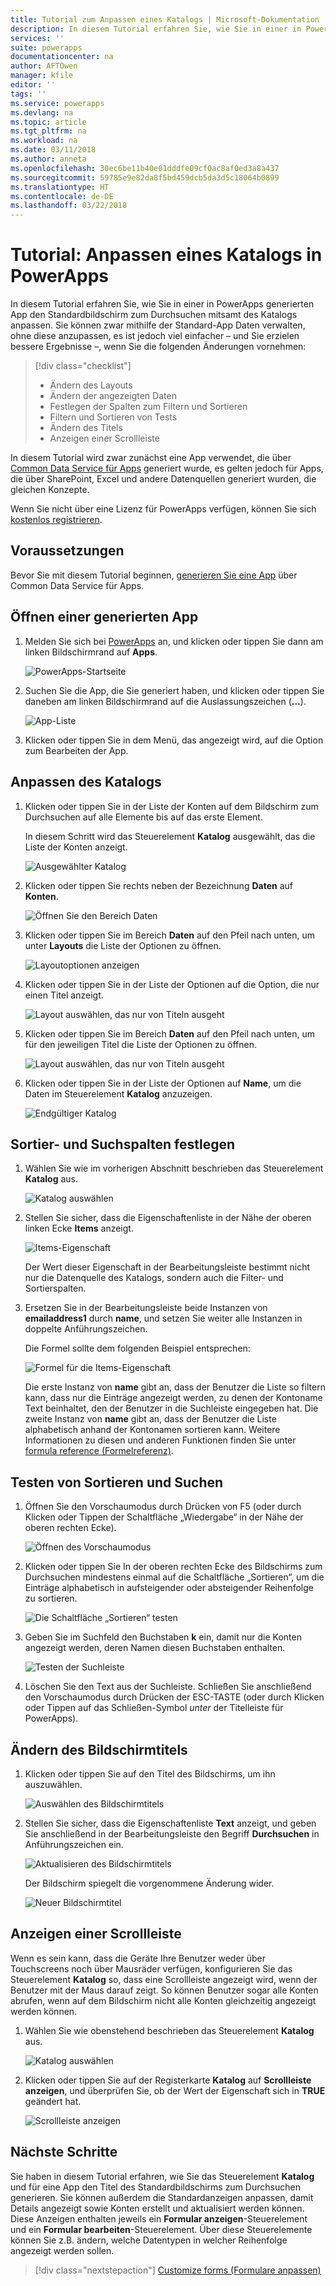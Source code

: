 ```yaml
---
title: Tutorial zum Anpassen eines Katalogs | Microsoft-Dokumentation
description: In diesem Tutorial erfahren Sie, wie Sie in einer in PowerApps generierten App den Standbildschirm zum Durchsuchen mitsamt des Katalogs anpassen.
services: ''
suite: powerapps
documentationcenter: na
author: AFTOwen
manager: kfile
editor: ''
tags: ''
ms.service: powerapps
ms.devlang: na
ms.topic: article
ms.tgt_pltfrm: na
ms.workload: na
ms.date: 03/11/2018
ms.author: anneta
ms.openlocfilehash: 30ec6be11b40e01dddfe09cf0ac8af0ed3a8a437
ms.sourcegitcommit: 59785e9e82da8f5bd459dcb5da3d5c18064b0899
ms.translationtype: HT
ms.contentlocale: de-DE
ms.lasthandoff: 03/22/2018
---
```

# <a name="tutorial-customize-a-gallery-in-powerapps"></a>Tutorial: Anpassen eines Katalogs in PowerApps
In diesem Tutorial erfahren Sie, wie Sie in einer in PowerApps generierten App den Standardbildschirm zum Durchsuchen mitsamt des Katalogs anpassen. Sie können zwar mithilfe der Standard-App Daten verwalten, ohne diese anzupassen, es ist jedoch viel einfacher – und Sie erzielen bessere Ergebnisse –, wenn Sie die folgenden Änderungen vornehmen:

> [!div class="checklist"]
> * Ändern des Layouts
> * Ändern der angezeigten Daten
> * Festlegen der Spalten zum Filtern und Sortieren
> * Filtern und Sortieren von Tests
> * Ändern des Titels
> * Anzeigen einer Scrollleiste

In diesem Tutorial wird zwar zunächst eine App verwendet, die über [Common Data Service für Apps](../common-data-service/data-platform-intro.md) generiert wurde, es gelten jedoch für Apps, die über SharePoint, Excel und andere Datenquellen generiert wurden, die gleichen Konzepte. 

Wenn Sie nicht über eine Lizenz für PowerApps verfügen, können Sie sich [kostenlos registrieren](../signup-for-powerapps.md).

## <a name="prerequisites"></a>Voraussetzungen
Bevor Sie mit diesem Tutorial beginnen, [generieren Sie eine App](data-platform-create-app.md) über Common Data Service für Apps.

## <a name="open-the-generated-app"></a>Öffnen einer generierten App
1. Melden Sie sich bei [PowerApps](https://web.powerapps.com) an, und klicken oder tippen Sie dann am linken Bildschirmrand auf **Apps**.

    ![PowerApps-Startseite](./media/customize-layout-sharepoint/sign-in.png)

1. Suchen Sie die App, die Sie generiert haben, und klicken oder tippen Sie daneben am linken Bildschirmrand auf die Auslassungszeichen (**...**).

    ![App-Liste](./media/customize-layout-sharepoint/open-for-edit.png)

1. Klicken oder tippen Sie in dem Menü, das angezeigt wird, auf die Option zum Bearbeiten der App. 

## <a name="customize-the-gallery"></a>Anpassen des Katalogs
1. Klicken oder tippen Sie in der Liste der Konten auf dem Bildschirm zum Durchsuchen auf alle Elemente bis auf das erste Element.

    In diesem Schritt wird das Steuerelement **Katalog** ausgewählt, das die Liste der Konten anzeigt.

    ![Ausgewählter Katalog](./media/customize-layout-sharepoint/select-gallery.png)

1. Klicken oder tippen Sie rechts neben der Bezeichnung **Daten** auf **Konten**.

    ![Öffnen Sie den Bereich **Daten**](./media/customize-layout-sharepoint/open-data-pane.png)

1. Klicken oder tippen Sie im Bereich **Daten** auf den Pfeil nach unten, um unter **Layouts** die Liste der Optionen zu öffnen.

    ![Layoutoptionen anzeigen](./media/customize-layout-sharepoint/show-layouts.png)

1. Klicken oder tippen Sie in der Liste der Optionen auf die Option, die nur einen Titel anzeigt.

    ![Layout auswählen, das nur von Titeln ausgeht](./media/customize-layout-sharepoint/choose-layout.png)

1. Klicken oder tippen Sie im Bereich **Daten** auf den Pfeil nach unten, um für den jeweiligen Titel die Liste der Optionen zu öffnen.

    ![Layout auswählen, das nur von Titeln ausgeht](./media/customize-layout-sharepoint/show-title-options.png)

1. Klicken oder tippen Sie in der Liste der Optionen auf **Name**, um die Daten im Steuerelement **Katalog** anzuzeigen.

    ![Endgültiger Katalog](./media/customize-layout-sharepoint/final-gallery.png)


## <a name="set-the-sort-and-search-columns"></a>Sortier- und Suchspalten festlegen
1. Wählen Sie wie im vorherigen Abschnitt beschrieben das Steuerelement **Katalog** aus.

    ![Katalog auswählen](./media/customize-layout-sharepoint/select-gallery-title.png)

2. Stellen Sie sicher, dass die Eigenschaftenliste in der Nähe der oberen linken Ecke **Items** anzeigt.

    ![Items-Eigenschaft](./media/customize-layout-sharepoint/items-property.png)

    Der Wert dieser Eigenschaft in der Bearbeitungsleiste bestimmt nicht nur die Datenquelle des Katalogs, sondern auch die Filter- und Sortierspalten.

1. Ersetzen Sie in der Bearbeitungsleiste beide Instanzen von **emailaddress1** durch **name**, und setzen Sie weiter alle Instanzen in doppelte Anführungszeichen.

    Die Formel sollte dem folgenden Beispiel entsprechen:

    ![Formel für die Items-Eigenschaft](./media/customize-layout-sharepoint/items-value.png)

    Die erste Instanz von **name** gibt an, dass der Benutzer die Liste so filtern kann, dass nur die Einträge angezeigt werden, zu denen der Kontoname Text beinhaltet, den der Benutzer in die Suchleiste eingegeben hat. Die zweite Instanz von **name** gibt an, dass der Benutzer die Liste alphabetisch anhand der Kontonamen sortieren kann. Weitere Informationen zu diesen und anderen Funktionen finden Sie unter [formula reference (Formelreferenz)](formula-reference.md).

## <a name="test-sorting-and-searching"></a>Testen von Sortieren und Suchen
1. Öffnen Sie den Vorschaumodus durch Drücken von F5 (oder durch Klicken oder Tippen der Schaltfläche „Wiedergabe“ in der Nähe der oberen rechten Ecke).

    ![Öffnen des Vorschaumodus](./media/customize-layout-sharepoint/open-preview.png)

1. Klicken oder tippen Sie In der oberen rechten Ecke des Bildschirms zum Durchsuchen mindestens einmal auf die Schaltfläche „Sortieren“, um die Einträge alphabetisch in aufsteigender oder absteigender Reihenfolge zu sortieren.

    ![Die Schaltfläche „Sortieren“ testen](./media/customize-layout-sharepoint/sort-button.png)

1. Geben Sie im Suchfeld den Buchstaben **k** ein, damit nur die Konten angezeigt werden, deren Namen diesen Buchstaben enthalten.

    ![Testen der Suchleiste](./media/customize-layout-sharepoint/test-filter.png)

1. Löschen Sie den Text aus der Suchleiste. Schließen Sie anschließend den Vorschaumodus durch Drücken der ESC-TASTE (oder durch Klicken oder Tippen auf das Schließen-Symbol *unter* der Titelleiste für PowerApps).

## <a name="change-the-title-of-the-screen"></a>Ändern des Bildschirmtitels
1. Klicken oder tippen Sie auf den Titel des Bildschirms, um ihn auszuwählen.

    ![Auswählen des Bildschirmtitels](./media/customize-layout-sharepoint/select-title.png)

1. Stellen Sie sicher, dass die Eigenschaftenliste **Text** anzeigt, und geben Sie anschließend in der Bearbeitungsleiste den Begriff **Durchsuchen** in Anführungszeichen ein.

    ![Aktualisieren des Bildschirmtitels](./media/customize-layout-sharepoint/change-screen-title.png)

    Der Bildschirm spiegelt die vorgenommene Änderung wider.

    ![Neuer Bildschirmtitel](./media/customize-layout-sharepoint/new-screen-title.png)

## <a name="show-a-scroll-bar"></a>Anzeigen einer Scrollleiste
Wenn es sein kann, dass die Geräte Ihre Benutzer weder über Touchscreens noch über Mausräder verfügen, konfigurieren Sie das Steuerelement **Katalog** so, dass eine Scrollleiste angezeigt wird, wenn der Benutzer mit der Maus darauf zeigt. So können Benutzer sogar alle Konten abrufen, wenn auf dem Bildschirm nicht alle Konten gleichzeitig angezeigt werden können.

1. Wählen Sie wie obenstehend beschrieben das Steuerelement **Katalog** aus.

    ![Katalog auswählen](./media/customize-layout-sharepoint/select-gallery-sorted.png)

1. Klicken oder tippen Sie auf der Registerkarte **Katalog** auf **Scrollleiste anzeigen**, und überprüfen Sie, ob der Wert der Eigenschaft sich in **TRUE** geändert hat. 

    ![Scrollleiste anzeigen](./media/customize-layout-sharepoint/show-scrollbar.png)

## <a name="next-steps"></a>Nächste Schritte
Sie haben in diesem Tutorial erfahren, wie Sie das Steuerelement **Katalog** und für eine App den Titel des Standardbildschirms zum Durchsuchen generieren. Sie können außerdem die Standardanzeigen anpassen, damit Details angezeigt sowie Konten erstellt und aktualisiert werden können. Diese Anzeigen enthalten jeweils ein **Formular anzeigen**-Steuerelement und ein **Formular bearbeiten**-Steuerelement. Über diese Steuerelemente können Sie z.B. ändern, welche Datentypen in welcher Reihenfolge angezeigt werden sollen.

> [!div class="nextstepaction"]
> [Customize forms (Formulare anpassen)](customize-forms-sharepoint.md)